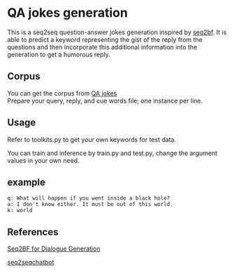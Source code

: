 # QA jokes generation
This is a seq2seq question-answer jokes generation inspired by [seq2bf](http://cn.arxiv.org/pdf/1607.00970). It is able to predict a keyword representing the gist of the reply from the questions and then incorporate this additional information into the generation to get a humorous reply.

## Corpus
You can get the corpus from [QA jokes](https://www.kaggle.com/bfinan/jokes-question-and-answer)  
Prepare your query, reply, and cue words file; one instance per line.

## Usage
Refer to toolkits.py to get your own keywords for test data.

You can train and inference by train.py and test.py, change the argument values in your own need.

## example

    q: What will happen if you went inside a black hole?  
    a: I don't know either. It must be out of this world.    
    k: world

## References

[Seq2BF for Dialogue Generation](https://github.com/MaZhiyuanBUAA/Seq2BFforDialogueGeneration)

[seq2seqchatbot](https://github.com/fancyerii/blog-codes/tree/master/chatbot)
